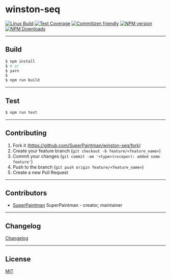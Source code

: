 # winston-seq

[![Linux Build][travis-image]][travis-url]
[![Test Coverage][coveralls-image]][coveralls-url]
[![Commitizen friendly][commitizen-image]][commitizen-url]
[![NPM version][npm-v-image]][npm-url]
[![NPM Downloads][npm-dm-image]][npm-url]


--------------------------------------------------------------------------------

## Build

```sh
$ npm install
$ # or
$ yarn
$
$ npm run build
```


--------------------------------------------------------------------------------

## Test

```sh
$ npm run test
```


--------------------------------------------------------------------------------

## Contributing

1. Fork it (<https://github.com/SuperPaintman/winston-seq/fork>)
2. Create your feature branch (`git checkout -b feature/<feature_name>`)
3. Commit your changes (`git commit -am '<type>(<scope>): added some feature'`)
4. Push to the branch (`git push origin feature/<feature_name>`)
5. Create a new Pull Request


--------------------------------------------------------------------------------

## Contributors

- [SuperPaintman](https://github.com/SuperPaintman) SuperPaintman - creator, maintainer


--------------------------------------------------------------------------------

## Changelog
[Changelog][changelog-url]


--------------------------------------------------------------------------------

## License

[MIT][license-url]


[license-url]: https://raw.githubusercontent.com/SuperPaintman/winston-seq/master/LICENSE
[changelog-url]: https://raw.githubusercontent.com/SuperPaintman/winston-seq/master/CHANGELOG.md
[npm-url]: https://www.npmjs.com/package/winston-seq
[npm-v-image]: https://img.shields.io/npm/v/winston-seq.svg
[npm-dm-image]: https://img.shields.io/npm/dm/winston-seq.svg
[travis-image]: https://img.shields.io/travis/SuperPaintman/winston-seq/master.svg?label=linux
[travis-url]: https://travis-ci.org/SuperPaintman/winston-seq
[coveralls-image]: https://img.shields.io/coveralls/SuperPaintman/winston-seq/master.svg
[coveralls-url]: https://coveralls.io/r/SuperPaintman/winston-seq?branch=master
[commitizen-image]: https://img.shields.io/badge/commitizen-friendly-brightgreen.svg
[commitizen-url]: https://commitizen.github.io/cz-cli/
